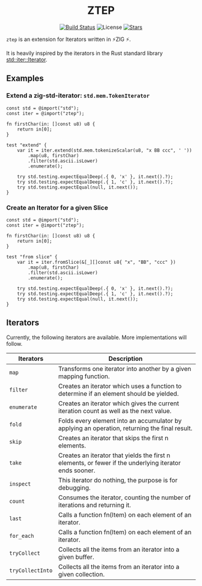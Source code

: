 <div align="center">

# ZTEP 

[![Build Status](https://img.shields.io/github/actions/workflow/status/lima1909/ztep/ci.yaml?style=for-the-badge)](https://github.com/lima1909/ztep/actions)
![License](https://img.shields.io/github/license/lima1909/ztep?style=for-the-badge)
[![Stars](https://img.shields.io/github/stars/lima1909/ztep?style=for-the-badge)](https://github.com/lima1909/ztep/stargazers)

</div>

`ztep` is an extension for Iterators written in ⚡ZIG ⚡.

It is heavily inspired by the iterators in the Rust standard library [std::iter::Iterator](https://doc.rust-lang.org/std/iter/trait.Iterator.html).

## Examples

### Extend a zig-std-iterator: `std.mem.TokenIterator`

```zig
const std = @import("std");
const iter = @import("ztep");

fn firstChar(in: []const u8) u8 {
    return in[0];
}

test "extend" {
    var it = iter.extend(std.mem.tokenizeScalar(u8, "x BB ccc", ' '))
        .map(u8, firstChar)
        .filter(std.ascii.isLower)
        .enumerate();

    try std.testing.expectEqualDeep(.{ 0, 'x' }, it.next().?);
    try std.testing.expectEqualDeep(.{ 1, 'c' }, it.next().?);
    try std.testing.expectEqual(null, it.next());
}
```

### Create an Iterator for a given Slice

```zig
const std = @import("std");
const iter = @import("ztep");

fn firstChar(in: []const u8) u8 {
    return in[0];
}

test "from slice" {
    var it = iter.fromSlice(&[_][]const u8{ "x", "BB", "ccc" })
        .map(u8, firstChar)
        .filter(std.ascii.isLower)
        .enumerate();

    try std.testing.expectEqualDeep(.{ 0, 'x' }, it.next().?);
    try std.testing.expectEqualDeep(.{ 1, 'c' }, it.next().?);
    try std.testing.expectEqual(null, it.next());
}
```


## Iterators

Currently, the following iterators are available. More implementations will follow.

| Iterators        | Description                                                                                            |
|------------------|--------------------------------------------------------------------------------------------------------|
| `map`            | Transforms one iterator into another by a given mapping function.                                      |
| `filter`         | Creates an iterator which uses a function to determine if an element should be yielded.                |
| `enumerate`      | Creates an iterator which gives the current iteration count as well as the next value.                 |
| `fold`           | Folds every element into an accumulator by applying an operation, returning the final result.          |
| `skip`           | Creates an iterator that skips the first n elements.                                                   |
| `take`           | Creates an iterator that yields the first n elements, or fewer if the underlying iterator ends sooner. |
| `inspect`        | This iterator do nothing, the purpose is for debugging.                                                |
| `count`          | Consumes the iterator, counting the number of iterations and returning it.                             |
| `last`           | Calls a function fn(Item) on each element of an iterator.                                              |
| `for_each`       | Calls a function fn(Item) on each element of an iterator.                                              |
| `tryCollect`     | Collects all the items from an iterator into a given  buffer.                                          |
| `tryCollectInto` | Collects all the items from an iterator into a given collection.                                       |
